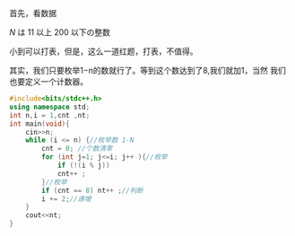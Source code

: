 首先，看数据

$N$ は $11$ 以上 $200$ 以下の整数

小到可以打表，但是，这么一道红题，打表，不值得。

其实，我们只要枚举1−n的数就行了。等到这个数达到了8,我们就加1，当然
我们也要定义一个计数器。

```cpp
#include<bits/stdc++.h>
using namespace std;
int n,i = 1,cnt ,nt;
int main(void){
	cin>>n;
	while (i <= n) {//枚举数 1-N
		cnt = 0; //个数清零
		for (int j=1; j<=i; j++ ){//枚举
			if (!(i % j)) 
            cnt++ ;
		}//枚举 
		if (cnt == 8) nt++ ;//判断
		i += 2;//递增
	}
	cout<<nt;
}
```
